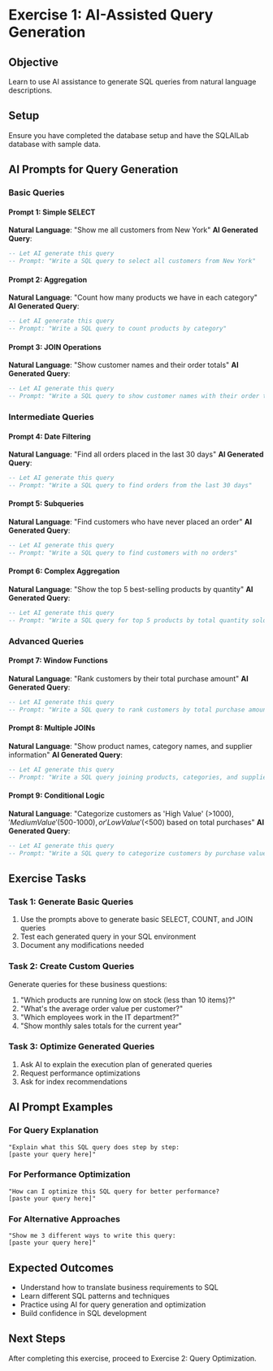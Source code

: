# Exercise 1: AI-Assisted Query Generation

## Objective
Learn to use AI assistance to generate SQL queries from natural language descriptions.

## Setup
Ensure you have completed the database setup and have the SQLAILab database with sample data.

## AI Prompts for Query Generation

### Basic Queries

#### Prompt 1: Simple SELECT
**Natural Language**: "Show me all customers from New York"
**AI Generated Query**:
```sql
-- Let AI generate this query
-- Prompt: "Write a SQL query to select all customers from New York"
```

#### Prompt 2: Aggregation
**Natural Language**: "Count how many products we have in each category"
**AI Generated Query**:
```sql
-- Let AI generate this query
-- Prompt: "Write a SQL query to count products by category"
```

#### Prompt 3: JOIN Operations
**Natural Language**: "Show customer names and their order totals"
**AI Generated Query**:
```sql
-- Let AI generate this query
-- Prompt: "Write a SQL query to show customer names with their order totals"
```

### Intermediate Queries

#### Prompt 4: Date Filtering
**Natural Language**: "Find all orders placed in the last 30 days"
**AI Generated Query**:
```sql
-- Let AI generate this query
-- Prompt: "Write a SQL query to find orders from the last 30 days"
```

#### Prompt 5: Subqueries
**Natural Language**: "Find customers who have never placed an order"
**AI Generated Query**:
```sql
-- Let AI generate this query
-- Prompt: "Write a SQL query to find customers with no orders"
```

#### Prompt 6: Complex Aggregation
**Natural Language**: "Show the top 5 best-selling products by quantity"
**AI Generated Query**:
```sql
-- Let AI generate this query
-- Prompt: "Write a SQL query for top 5 products by total quantity sold"
```

### Advanced Queries

#### Prompt 7: Window Functions
**Natural Language**: "Rank customers by their total purchase amount"
**AI Generated Query**:
```sql
-- Let AI generate this query
-- Prompt: "Write a SQL query to rank customers by total purchase amount using window functions"
```

#### Prompt 8: Multiple JOINs
**Natural Language**: "Show product names, category names, and supplier information"
**AI Generated Query**:
```sql
-- Let AI generate this query
-- Prompt: "Write a SQL query joining products, categories, and suppliers"
```

#### Prompt 9: Conditional Logic
**Natural Language**: "Categorize customers as 'High Value' (>$1000), 'Medium Value' ($500-$1000), or 'Low Value' (<$500) based on total purchases"
**AI Generated Query**:
```sql
-- Let AI generate this query
-- Prompt: "Write a SQL query to categorize customers by purchase value with CASE statements"
```

## Exercise Tasks

### Task 1: Generate Basic Queries
1. Use the prompts above to generate basic SELECT, COUNT, and JOIN queries
2. Test each generated query in your SQL environment
3. Document any modifications needed

### Task 2: Create Custom Queries
Generate queries for these business questions:
1. "Which products are running low on stock (less than 10 items)?"
2. "What's the average order value per customer?"
3. "Which employees work in the IT department?"
4. "Show monthly sales totals for the current year"

### Task 3: Optimize Generated Queries
1. Ask AI to explain the execution plan of generated queries
2. Request performance optimizations
3. Ask for index recommendations

## AI Prompt Examples

### For Query Explanation
```
"Explain what this SQL query does step by step:
[paste your query here]"
```

### For Performance Optimization
```
"How can I optimize this SQL query for better performance?
[paste your query here]"
```

### For Alternative Approaches
```
"Show me 3 different ways to write this query:
[paste your query here]"
```

## Expected Outcomes
- Understand how to translate business requirements to SQL
- Learn different SQL patterns and techniques
- Practice using AI for query generation and optimization
- Build confidence in SQL development

## Next Steps
After completing this exercise, proceed to Exercise 2: Query Optimization.
